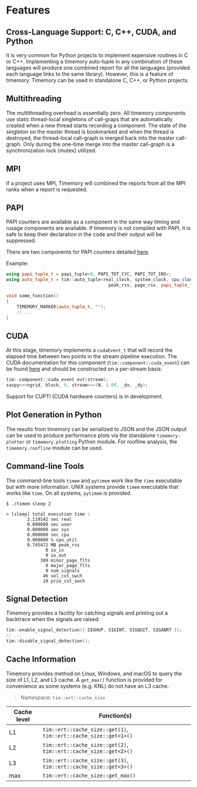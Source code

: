 # Features

## Cross-Language Support: C, C++, CUDA, and Python

It is very common for Python projects to implement expensive routines in C or C++. Implementing a timemory auto-tuple in any combination of these languages will produce one combined report for all the languages (provided each language links to the same library).
However, this is a feature of timemory. Timemory can be used in standalone C, C++, or Python projects.

## Multithreading

The multithreading overhead is essentially zero.
All timemory components use static thread-local singletons of call-graps that are automatically created when a
new thread starts recording a component. The state of the singleton on the master thread is bookmarked and when the
thread is destroyed, the thread-local call-graph is merged back into the master call-graph. Only during the
one-time merge into the master call-graph is a synchronization lock (mutex) utilized.

## MPI

If a project uses MPI, Timemory will combined the reports from all the MPI ranks when a report is requested.

## PAPI

PAPI counters are available as a component in the same way timing and rusage components are available. If timemory
is not compiled with PAPI, it is safe to keep their declaration in the code and their output will be suppressed.

There are two components for PAPI counters detailed [here](/components#hardware-counter-components).

Example:

```c++
using papi_tuple_t = papi_tuple<0, PAPI_TOT_CYC, PAPI_TOT_INS>;
using auto_tuple_t = tim::auto_tuple<real_clock, system_clock, cpu_clock, cpu_util,
                                       peak_rss, page_rss, papi_tuple_t>;

void some_function()
{
    TIMEMORY_MARKER(auto_tuple_t, "");
    // ...
}
```

## CUDA

At this stage, timemory implements a `cudaEvent_t` that will record the elapsed time between
two points in the stream pipeline execution. The CUDA documentation for this component
(`tim::component::cuda_event`) can be found
[here](https://devblogs.nvidia.com/how-implement-performance-metrics-cuda-cc/)
and should be constructed on a per-stream basis:

```c++
tim::component::cuda_event evt(stream);
saxpy<<<ngrid, block, 0, stream>>>(N, 1.0f, _dx, _dy);
```

Support for CUPTI (CUDA hardware counters) is in development.

## Plot Generation in Python

The results from timemory can be serialized to JSON and the JSON output can be used to produce performance plots
via the standalone `timemory-plotter` or `timemory.plotting` Python module. For roofline analysis,
the `timemory.roofline` module can be used.

## Command-line Tools

The command-line tools `timem` and `pytimem` work like the `time` executable but with more information.
UNIX systems provide `timem` executable that works like `time`. On all systems, `pytimem` is provided.

```shell
$ ./timem sleep 2

> [sleep] total execution time :
        2.119142 sec real
        0.000000 sec user
        0.000000 sec sys
        0.000000 sec cpu
        0.000000 % cpu_util
        0.745472 MB peak_rss
               0 io_in
               0 io_out
             389 minor_page_flts
               0 major_page_flts
               0 num_signals
              46 vol_cxt_swch
              10 prio_cxt_swch
```

## Signal Detection

Timemory provides a facility for catching signals and printing out a backtrace when the signals are raised:

```cpp
tim::enable_signal_detection({ SIGHUP, SIGINT, SIGQUIT, SIGABRT });
// ...
tim::disable_signal_detection();
```

## Cache Information

Timemory provides method on Linux, Windows, and macOS to query the size of L1, L2, and L3 cache.
A `get_max()` function is provided for convenience as some systems (e.g. KNL) do not have an L3 cache.

> Namespace: `tim::ert::cache_size`

| Cache level | Function(s)                                                      |
| ----------- | ---------------------------------------------------------------- |
| L1          | `tim::ert::cache_size::get(1)`, `tim::ert::cache_size::get<1>()` |
| L2          | `tim::ert::cache_size::get(2)`, `tim::ert::cache_size::get<2>()` |
| L3          | `tim::ert::cache_size::get(3)`, `tim::ert::cache_size::get<3>()` |
| max         | `tim::ert::cache_size::get_max()`                                |

